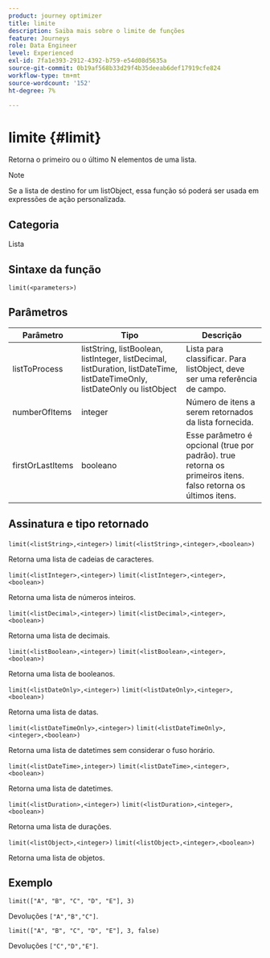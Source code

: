 ```yaml
---
product: journey optimizer
title: limite
description: Saiba mais sobre o limite de funções
feature: Journeys
role: Data Engineer
level: Experienced
exl-id: 7fa1e393-2912-4392-b759-e54d08d5635a
source-git-commit: 0b19af568b33d29f4b35deeab6def17919cfe824
workflow-type: tm+mt
source-wordcount: '152'
ht-degree: 7%

---
```


# limite {#limit}

Retorna o primeiro ou o último N elementos de uma lista.

>[!NOTE]
>
>Se a lista de destino for um listObject, essa função só poderá ser usada em expressões de ação personalizada.

## Categoria

Lista

## Sintaxe da função

`limit(<parameters>)`

## Parâmetros

| Parâmetro | Tipo | Descrição |
|-----------|------------------|------------------|
| listToProcess | listString, listBoolean, listInteger, listDecimal, listDuration, listDateTime, listDateTimeOnly, listDateOnly ou listObject | Lista para classificar. Para listObject, deve ser uma referência de campo. |
| numberOfItems | integer | Número de itens a serem retornados da lista fornecida. |
| firstOrLastItems | booleano | Esse parâmetro é opcional (true por padrão). true retorna os primeiros itens. falso retorna os últimos itens. |

## Assinatura e tipo retornado

`limit(<listString>,<integer>)`
`limit(<listString>,<integer>,<boolean>)`

Retorna uma lista de cadeias de caracteres.

`limit(<listInteger>,<integer>)`
`limit(<listInteger>,<integer>,<boolean>)`

Retorna uma lista de números inteiros.

`limit(<listDecimal>,<integer>)`
`limit(<listDecimal>,<integer>,<boolean>)`

Retorna uma lista de decimais.

`limit(<listBoolean>,<integer>)`
`limit(<listBoolean>,<integer>,<boolean>)`

Retorna uma lista de booleanos.

`limit(<listDateOnly>,<integer>)`
`limit(<listDateOnly>,<integer>,<boolean>)`

Retorna uma lista de datas.

`limit(<listDateTimeOnly>,<integer>)`
`limit(<listDateTimeOnly>,<integer>,<boolean>)`

Retorna uma lista de datetimes sem considerar o fuso horário.

`limit(<listDateTime>,integer>)`
`limit(<listDateTime>,<integer>,<boolean>)`

Retorna uma lista de datetimes.

`limit(<listDuration>,<integer>)`
`limit(<listDuration>,<integer>,<boolean>)`

Retorna uma lista de durações.

`limit(<listObject>,<integer>)`
`limit(<listObject>,<integer>,<boolean>)`

Retorna uma lista de objetos.

## Exemplo

`limit(["A", "B", "C", "D", "E"], 3)`

Devoluções `["A","B","C"]`.

`limit(["A", "B", "C", "D", "E"], 3, false)`

Devoluções `["C","D","E"]`.
